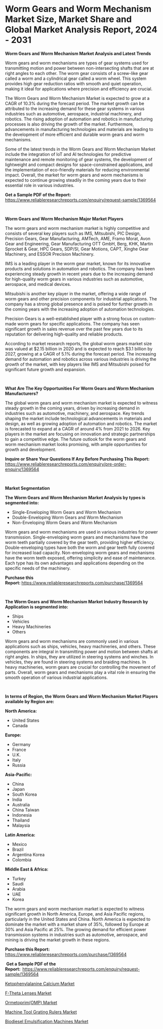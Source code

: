 <p><h1>Worm Gears and Worm Mechanism Market Size, Market Share and Global Market Analysis Report, 2024 - 2031</h1></p><p><strong>Worm Gears and Worm Mechanism Market Analysis and Latest Trends</strong></p>
<p><p>Worm gears and worm mechanisms are types of gear systems used for transmitting motion and power between non-intersecting shafts that are at right angles to each other. The worm gear consists of a screw-like gear called a worm and a cylindrical gear called a worm wheel. This system provides high gear reduction ratios with smooth and quiet operation, making it ideal for applications where precision and efficiency are crucial.</p><p>The Worm Gears and Worm Mechanism Market is expected to grow at a CAGR of 10.3% during the forecast period. The market growth can be attributed to the increasing demand for these gear systems in various industries such as automotive, aerospace, industrial machinery, and robotics. The rising adoption of automation and robotics in manufacturing processes is also driving the growth of the market. Furthermore, advancements in manufacturing technologies and materials are leading to the development of more efficient and durable worm gears and worm mechanisms.</p><p>Some of the latest trends in the Worm Gears and Worm Mechanism Market include the integration of IoT and AI technologies for predictive maintenance and remote monitoring of gear systems, the development of lightweight and compact designs for space-constrained applications, and the implementation of eco-friendly materials for reducing environmental impact. Overall, the market for worm gears and worm mechanisms is expected to continue growing steadily in the coming years due to their essential role in various industries.</p></p>
<p><strong>Get a Sample PDF of the Report:&nbsp;</strong> <a href="https://www.reliableresearchreports.com/enquiry/request-sample/1369564">https://www.reliableresearchreports.com/enquiry/request-sample/1369564</a></p>
<p>&nbsp;</p>
<p><strong>Worm Gears and Worm Mechanism Major Market Players</strong></p>
<p><p>The worm gears and worm mechanism market is highly competitive and consists of several key players such as IMS, Mitsubishi, PIC Design, Precision Gears, Gear Manufacturing, AMTech, AME, Framo Morat, Avon Gear and Engineering, Gear Manufacturing OTT GmbH, Berg, KHK, Martin Sprocket & Gear, HPC Gears, SDP/SI, Gear Motions, CAPT, Xinghe Gear Machinery, and ESSOR Precision Machinery.</p><p>IMS is a leading player in the worm gear market, known for its innovative products and solutions in automation and robotics. The company has been experiencing steady growth in recent years due to the increasing demand for high-quality worm gears in various industries such as automotive, aerospace, and medical devices.</p><p>Mitsubishi is another key player in the market, offering a wide range of worm gears and other precision components for industrial applications. The company has a strong global presence and is poised for further growth in the coming years with the increasing adoption of automation technologies.</p><p>Precision Gears is a well-established player with a strong focus on custom-made worm gears for specific applications. The company has seen significant growth in sales revenue over the past few years due to its reputation for delivering high-quality and reliable products.</p><p>According to market research reports, the global worm gears market size was valued at $2.15 billion in 2020 and is expected to reach $3.1 billion by 2027, growing at a CAGR of 5.1% during the forecast period. The increasing demand for automation and robotics across various industries is driving the growth of the market, with key players like IMS and Mitsubishi poised for significant future growth and expansion.</p></p>
<p>&nbsp;</p>
<p><strong>What Are The Key Opportunities For Worm Gears and Worm Mechanism Manufacturers?</strong></p>
<p><p>The global worm gears and worm mechanism market is expected to witness steady growth in the coming years, driven by increasing demand in industries such as automotive, machinery, and aerospace. Key trends shaping the market include technological advancements in materials and design, as well as growing adoption of automation and robotics. The market is forecasted to expand at a CAGR of around 4% from 2021 to 2026. Key players in the market are focusing on innovation and strategic partnerships to gain a competitive edge. The future outlook for the worm gears and worm mechanism market looks promising, with ample opportunities for growth and development.</p></p>
<p><strong>Inquire or Share Your Questions If Any Before Purchasing This Report:</strong> <a href="https://www.reliableresearchreports.com/enquiry/pre-order-enquiry/1369564">https://www.reliableresearchreports.com/enquiry/pre-order-enquiry/1369564</a></p>
<p>&nbsp;</p>
<p><strong>Market Segmentation</strong></p>
<p><strong>The Worm Gears and Worm Mechanism Market Analysis by types is segmented into:</strong></p>
<p><ul><li>Single-Enveloping Worm Gears and Worm Mechanism</li><li>Double-Enveloping Worm Gears and Worm Mechanism</li><li>Non-Enveloping Worm Gears and Worm Mechanism</li></ul></p>
<p><p>Worm gears and worm mechanisms are used in various industries for power transmission. Single-enveloping worm gears and mechanisms have the worm teeth partially covered by the gear teeth, providing higher efficiency. Double-enveloping types have both the worm and gear teeth fully covered for increased load capacity. Non-enveloping worm gears and mechanisms have the worm teeth exposed, offering simplicity and ease of maintenance. Each type has its own advantages and applications depending on the specific needs of the machinery.</p></p>
<p><strong>Purchase this Report:&nbsp;</strong><a href="https://www.reliableresearchreports.com/purchase/1369564">https://www.reliableresearchreports.com/purchase/1369564</a></p>
<p>&nbsp;</p>
<p><strong>The Worm Gears and Worm Mechanism Market Industry Research by Application is segmented into:</strong></p>
<p><ul><li>Ships</li><li>Vehicles</li><li>Heavy Machineries</li><li>Others</li></ul></p>
<p><p>Worm gears and worm mechanisms are commonly used in various applications such as ships, vehicles, heavy machineries, and others. These components are integral in transmitting power and motion between shafts at right angles. In ships, they are utilized in steering systems and winches. In vehicles, they are found in steering systems and braiding machines. In heavy machineries, worm gears are crucial for controlling the movement of parts. Overall, worm gears and mechanisms play a vital role in ensuring the smooth operation of various industrial applications.</p></p>
<p>&nbsp;</p>
<p><strong>In terms of Region, the Worm Gears and Worm Mechanism Market Players available by Region are:</strong></p>
<p>
    <p> <strong> North America: </strong>
        <ul>
            <li>United States</li>
            <li>Canada</li>
        </ul>
        </p> 
    <p> <strong> Europe: </strong>
        <ul>
            <li>Germany</li>
            <li>France</li>
            <li>U.K.</li>
            <li>Italy</li>
            <li>Russia</li>
        </ul>
        </p> 
    <p> <strong> Asia-Pacific: </strong>
        <ul>
            <li>China</li>
            <li>Japan</li>
            <li>South Korea</li>
            <li>India</li>
            <li>Australia</li>
            <li>China Taiwan</li>
            <li>Indonesia</li>
            <li>Thailand</li>
            <li>Malaysia</li>
        </ul>
        </p> 
    <p> <strong> Latin America: </strong>
        <ul>
            <li>Mexico</li>
            <li>Brazil</li>
            <li>Argentina Korea</li>
            <li>Colombia</li>
        </ul>
        </p> 
    <p> <strong> Middle East & Africa: </strong>
        <ul>
            <li>Turkey</li>
            <li>Saudi</li>
            <li>Arabia</li>
            <li>UAE</li>
            <li>Korea</li>
        </ul>
    </p>
    </p>
<p><p>The worm gears and worm mechanism market is expected to witness significant growth in North America, Europe, and Asia Pacific regions, particularly in the United States and China. North America is expected to dominate the market with a market share of 35%, followed by Europe at 30% and Asia Pacific at 25%. The growing demand for efficient power transmission systems in industries such as automotive, aerospace, and mining is driving the market growth in these regions.</p></p>
<p><strong>Purchase this Report: </strong><a href="https://www.reliableresearchreports.com/purchase/1369564">https://www.reliableresearchreports.com/purchase/1369564</a></p>
<p>&nbsp;<strong>Get a Sample PDF of the Report:&nbsp;&nbsp;</strong><a href="https://www.reliableresearchreports.com/enquiry/request-sample/1369564">https://www.reliableresearchreports.com/enquiry/request-sample/1369564</a></p>
<p><strong></strong></p>
<p><p><a href="https://issuu.com/reportprime-2/docs/ketophenylalanine-calcium-market-size-2030.pptx">Ketophenylalanine Calcium Market</a></p><p><a href="https://medium.com/@sarahchavez1995/f-theta-lenses-market-size-reveals-the-best-marketing-channels-in-global-industry-362d1ed374e7">F-Theta Lenses Market</a></p><p><a href="https://issuu.com/reportprime-2/docs/ormetoprimomp-market-size-2030.pptx">Ormetoprim(OMP) Market</a></p><p><a href="https://medium.com/@sarahchavez1995/machine-tool-grating-rulers-market-trends-forecast-and-competitive-analysis-to-2031-ce54d9b77023">Machine Tool Grating Rulers Market</a></p><p><a href="https://github.com/rahu1502/Market-Research-Report-List-2/blob/main/biodiesel-emulsification-machines-market.md">Biodiesel Emulsification Machines Market</a></p></p>